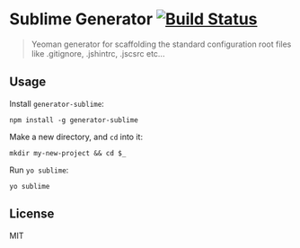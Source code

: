 # Sublime Generator [![Build Status](https://travis-ci.org/DaftMonk/generator-angular-fullstack.svg?branch=master)](http://travis-ci.org/DaftMonk/generator-angular-fullstack)

> Yeoman generator for scaffolding the standard configuration root files like .gitignore, .jshintrc, .jscsrc etc...


## Usage

Install `generator-sublime`:
```
npm install -g generator-sublime
```

Make a new directory, and `cd` into it:
```
mkdir my-new-project && cd $_
```

Run `yo sublime`:
```
yo sublime
```
## License

MIT

